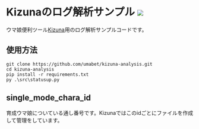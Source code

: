 Kizunaのログ解析サンプル ![](https://img.shields.io/badge/python-3.10-blue)
=========

ウマ娘便利ツール[Kizuna](https://kizuna.uma.bet)用のログ解析サンプルコードです。

使用方法
--------
```shell
git clone https://github.com/umabet/kizuna-analysis.git
cd kizuna-analysis
pip install -r requirements.txt
py .\src\statusup.py
```

single_mode_chara_id
--------

育成ウマ娘についている通し番号です。Kizunaではこのidごとにファイルを作成して管理をしています。